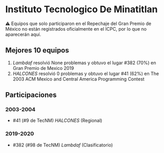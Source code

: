 # Instituto Tecnologico De Minatitlan

:warning: Equipos que solo participaron en el Repechaje del Gran Premio de México no están registrados oficialmente en el ICPC, por lo que no aparecerán aquí.

## Mejores 10 equipos

1. _Lambdaf_ resolvió None problemas y obtuvo el lugar #382 (70%) en Gran Premio de Mexico 2019
1. _HALCONES_ resolvió 0 problemas y obtuvo el lugar #41 (62%) en The 2003 ACM Mexico and Central America Programming Contest

## Participaciones

### 2003-2004

- #41 (#9 de TecNM) _HALCONES_ (Regional)

### 2019-2020

- #382 (#98 de TecNM) _Lambdaf_ (Clasificatorio)



